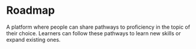 # Roadmap
A platform where people can share pathways to proficiency in the topic of their choice. Learners can follow these pathways to learn new skills or expand existing ones. 



